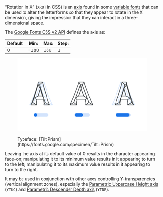 
“Rotation in X” (`XROT` in CSS) is an [axis](/glossary/axis_in_variable_fonts) found in some [variable fonts](/glossary/variable_fonts) that can be used to alter the letterforms so that they appear to rotate in the X dimension, giving the impression that they can interact in a three-dimensional space.

The [Google Fonts CSS v2 API](https://developers.google.com/fonts/docs/css2) defines the axis as:

| Default: | Min: | Max: | Step: |
| --- | --- | --- | --- |
| 0 | -180 | 180 | 1 |

<figure>

![An image showing three type specimens, each with an axis slider underneath. The specimen on the left shows the effects of the axis’ lowest value. The specimen in the middle shows the effects of the axis’ default value. The specimen on the right shows the effects of the axis’ highest value.](images/thumbnail.svg)

<figcaption>Typeface: [Tilt Prism](https://fonts.google.com/specimen/Tilt+Prism)</figcaption>
</figure>

Leaving the axis at its default value of 0 results in the character appearing face-on; manipulating it to its minimum value results in it appearing to turn to the left; manipulating it to its maximum value results in it appearing to turn to the right.

It may be used in conjunction with other axes controlling Y-transparencies (vertical alignment zones), especially the [Parametric Uppercase Height axis](/glossary/ytuc_axis) (`YTUC`) and [Parametric Descender Depth axis](/glossary/ytde_axis) (`YTDE`).